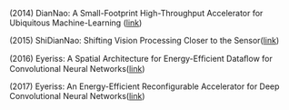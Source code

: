 
(2014) DianNao: A Small-Footprint High-Throughput Accelerator for Ubiquitous Machine-Learning ([link](https://novel.ict.ac.cn/ychen/pdf/DianNao.pdf))

(2015) ShiDianNao: Shifting Vision Processing Closer to the Sensor([link](https://www.epfl.ch/labs/lap/wp-content/uploads/2018/05/DuJun15_ShiDianNaoShiftingVisionProcessingCloserToTheSensor_ISCA15.pdf))

(2016) Eyeriss: A Spatial Architecture for Energy-Efﬁcient Dataﬂow for Convolutional Neural Networks([link](https://www.eecg.utoronto.ca/~moshovos/000/lib/exe/fetch.php?media=wiki:aca2019:eyeriss-isca.pdf))

(2017) Eyeriss: An Energy-Efficient Reconfigurable Accelerator for Deep Convolutional Neural Networks([link](https://ieeexplore.ieee.org/document/7738524))
